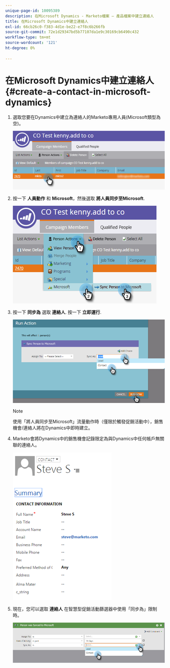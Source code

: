 ```yaml
---
unique-page-id: 10095389
description: 在Microsoft Dynamics - Marketo檔案 — 產品檔案中建立連絡人
title: 在Microsoft Dynamics中建立連絡人
exl-id: 66cb26c0-f383-4d1e-be22-e7f8c6b266fb
source-git-commit: 72e1d29347bd5b77107da1e9c30169cb6490c432
workflow-type: tm+mt
source-wordcount: '121'
ht-degree: 0%

---
```


# 在Microsoft Dynamics中建立連絡人 {#create-a-contact-in-microsoft-dynamics}

1. 選取您要在Dynamics中建立為連絡人的Marketo專用人員(Microsoft類型為空)。

   ![](assets/one.png)

1. 按一下 **人員動作** 和 **Microsoft**，然後選取 **將人員同步至Microsoft**.

   ![](assets/two.png)

1. 按一下 **同步為** 選取 **連絡人**. 按一下 **立即運行**.

   ![](assets/three.png)

   >[!NOTE]
   >
   >使用「將人員同步至Microsoft」流量動作時（僅限於觸發促銷活動中），銷售機會/連絡人將在Dynamics中即時建立。

1. Marketo會將Dynamics中的銷售機會記錄限定為與Dynamics中任何帳戶無關聯的連絡人。

   ![](assets/image2015-10-23-9-3a43-3a33.png)

1. 現在，您可以選取 **連絡人** 在智慧型促銷活動篩選器中使用「同步為」限制時。

   ![](assets/five.png)
